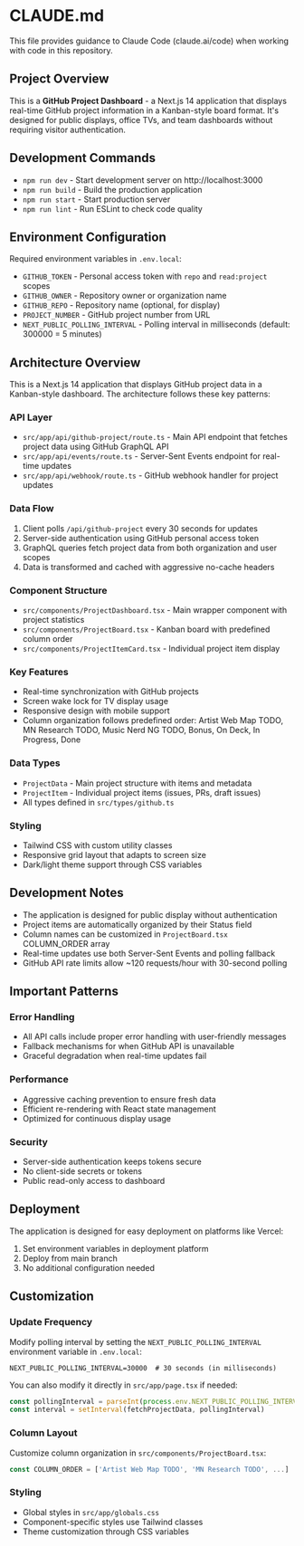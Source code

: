 # CLAUDE.md

This file provides guidance to Claude Code (claude.ai/code) when working with code in this repository.

## Project Overview

This is a **GitHub Project Dashboard** - a Next.js 14 application that displays real-time GitHub project information in a Kanban-style board format. It's designed for public displays, office TVs, and team dashboards without requiring visitor authentication.

## Development Commands

- `npm run dev` - Start development server on http://localhost:3000
- `npm run build` - Build the production application
- `npm run start` - Start production server
- `npm run lint` - Run ESLint to check code quality

## Environment Configuration

Required environment variables in `.env.local`:
- `GITHUB_TOKEN` - Personal access token with `repo` and `read:project` scopes
- `GITHUB_OWNER` - Repository owner or organization name
- `GITHUB_REPO` - Repository name (optional, for display)
- `PROJECT_NUMBER` - GitHub project number from URL
- `NEXT_PUBLIC_POLLING_INTERVAL` - Polling interval in milliseconds (default: 300000 = 5 minutes)

## Architecture Overview

This is a Next.js 14 application that displays GitHub project data in a Kanban-style dashboard. The architecture follows these key patterns:

### API Layer
- `src/app/api/github-project/route.ts` - Main API endpoint that fetches project data using GitHub GraphQL API
- `src/app/api/events/route.ts` - Server-Sent Events endpoint for real-time updates
- `src/app/api/webhook/route.ts` - GitHub webhook handler for project updates

### Data Flow
1. Client polls `/api/github-project` every 30 seconds for updates
2. Server-side authentication using GitHub personal access token
3. GraphQL queries fetch project data from both organization and user scopes
4. Data is transformed and cached with aggressive no-cache headers

### Component Structure
- `src/components/ProjectDashboard.tsx` - Main wrapper component with project statistics
- `src/components/ProjectBoard.tsx` - Kanban board with predefined column order
- `src/components/ProjectItemCard.tsx` - Individual project item display

### Key Features
- Real-time synchronization with GitHub projects
- Screen wake lock for TV display usage
- Responsive design with mobile support
- Column organization follows predefined order: Artist Web Map TODO, MN Research TODO, Music Nerd NG TODO, Bonus, On Deck, In Progress, Done

### Data Types
- `ProjectData` - Main project structure with items and metadata
- `ProjectItem` - Individual project items (issues, PRs, draft issues)
- All types defined in `src/types/github.ts`

### Styling
- Tailwind CSS with custom utility classes
- Responsive grid layout that adapts to screen size
- Dark/light theme support through CSS variables

## Development Notes

- The application is designed for public display without authentication
- Project items are automatically organized by their Status field
- Column names can be customized in `ProjectBoard.tsx` COLUMN_ORDER array
- Real-time updates use both Server-Sent Events and polling fallback
- GitHub API rate limits allow ~120 requests/hour with 30-second polling

## Important Patterns

### Error Handling
- All API calls include proper error handling with user-friendly messages
- Fallback mechanisms for when GitHub API is unavailable
- Graceful degradation when real-time updates fail

### Performance
- Aggressive caching prevention to ensure fresh data
- Efficient re-rendering with React state management
- Optimized for continuous display usage

### Security
- Server-side authentication keeps tokens secure
- No client-side secrets or tokens
- Public read-only access to dashboard

## Deployment

The application is designed for easy deployment on platforms like Vercel:
1. Set environment variables in deployment platform
2. Deploy from main branch
3. No additional configuration needed

## Customization

### Update Frequency
Modify polling interval by setting the `NEXT_PUBLIC_POLLING_INTERVAL` environment variable in `.env.local`:
```env
NEXT_PUBLIC_POLLING_INTERVAL=30000  # 30 seconds (in milliseconds)
```

You can also modify it directly in `src/app/page.tsx` if needed:
```typescript
const pollingInterval = parseInt(process.env.NEXT_PUBLIC_POLLING_INTERVAL || '300000', 10)
const interval = setInterval(fetchProjectData, pollingInterval)
```

### Column Layout
Customize column organization in `src/components/ProjectBoard.tsx`:
```typescript
const COLUMN_ORDER = ['Artist Web Map TODO', 'MN Research TODO', ...]
```

### Styling
- Global styles in `src/app/globals.css`
- Component-specific styles use Tailwind classes
- Theme customization through CSS variables
